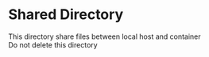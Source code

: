 # Shared Directory
This directory share files between local host and container  
Do not delete this directory
